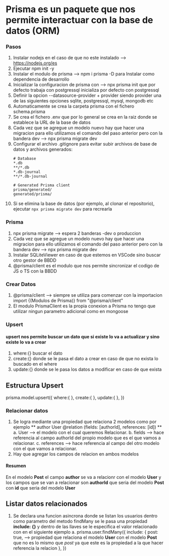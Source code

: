 # Prisma es un paquete que nos permite interactuar con la base de datos (ORM)

### Pasos

1. Instalar nodejs en el caso de que no este instalado --> https://nodejs.org/es
2. Ejecutar npm init -y
3. Instalar el modulo de prisma --> npm i prisma -D para Instalar como dependencia de desarrollo
4. Inicializar la configuracion de prisma con --> npx prisma init que por defecto trabaja con postgressql inicializa por defecto con postgressql
5. Definir la opcion --datasource-provider + provider siendo provider una de las siguientes opciones sqlite, postgressql, mysql, mongodb etc
6. Automaticamente se crea la carpeta prisma con el fichero schema.prisma
7. Se crea el fichero .env que por lo general se crea en la raiz donde se establece la URL de la base de datos
8. Cada vez que se agregue un modelo nuevo hay que hacer una migracion para ello utilizamos el comando del paso anterior pero con la bandera dev --> npx prisma migrate dev
9. Configurar el archivo .gitignore para evitar subir archivos de base de datos y archivos generados:
   ```
   # Database
   *.db
   **/*.db
   *.db-journal
   **/*.db-journal
   
   # Generated Prisma client
   prisma/generated/
   generated/prisma/
   ```
10. Si se elimina la base de datos (por ejemplo, al clonar el repositorio), ejecutar `npx prisma migrate dev` para recrearla

### Prisma

1. npx prisma migrate --> espera 2 banderas -dev o produccion
2. Cada vez que se agregue un modelo nuevo hay que hacer una migracion para ello utilizamos el comando del paso anterior pero con la bandera dev --> npx prisma migrate dev
3. Instalar SQLiteViewer en caso de que estemos en VSCode sino buscar otro gestor de BBDD
4. @prisma/client es el modulo que nos permite sincronizar el codigo de JS o TS con la BBDD

### Crear Datos

1. @prisma/client --> siempre se utiliza para comenzar con la importacion import {(Modulos de Prisma)} from "@prisma/client"
2. El modulo PrismaClient es la propia conexion a Prisma no tengo que utilizar ningun parametro adicional como en mongoose

### Upsert

#### upsert nos permite buscar un dato que si existe lo va a actualizar y sino existe lo va a crear

1. where:{} buscar el dato
2. create:{} donde se le pasa el dato a crear en caso de que no exista lo buscado en el where
3. update:{} donde se le pasa los datos a modificar en caso de que exista

## Estructura Upsert

prisma.model.upsert({
where:{
},
create:{
},
update:{
},
})

### Relacionar datos

1. Se logra mediante una propiedad que relaciona 2 modelos como por ejemplo
   ** author User @relation (fields: [authorId], references: [id]) **
   a. User --> el modelo con el cual queremos Relacionar.
   b. fields --> hace referencia al campo authorId del propio modelo que es el que vamos a relacionar.
   c. references --> hace referencia al campo del otro modelo con el que vamos a relacionar.
2. Hay que agregar los campos de relacion en ambos modelos

#### Resumen

En el modelo **Post** el campo **author** se va a relacionr con el modelo **User** y los campos que se van a relacionar son **authorId** que seria del modelo **Post** con **id** que seria del modelo **User**

## Listar datos relacionados
1. Se declara una funcion asincrona donde se listan los usuarios dentro como parametro del metodo findMany se le pasa una propiedad **include: {}** y dentro de las llaves se le especifica el valor relacionado con en el siguiente ejemplo
    a. prisma.user.findMany({
        include: {
        post: true, --> propiedad que relaciona el modelo **User** con el modelo **Post** que no es lo mismo que *post* ya que este es la propiedad a la que hacer referencia la relacion
        },
        })
